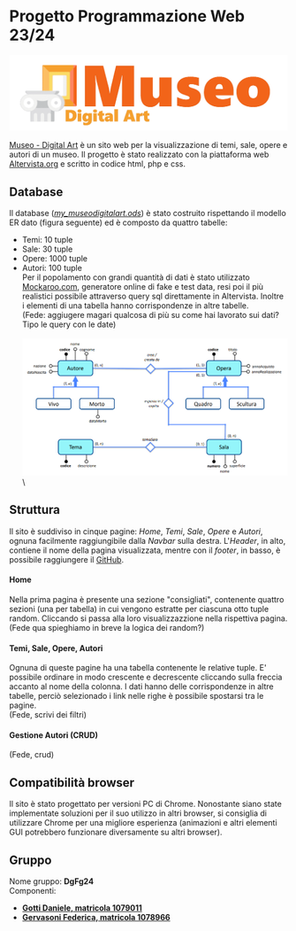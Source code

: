 # Progetto Programmazione Web 23/24
![logo](https://github.com/DanieleGotti/MUSEO_Digital_Art/blob/main/img/logos/logo.png)

[Museo - Digital Art](https://museodigitalart.altervista.org) è un sito web per la visualizzazione di temi, sale, opere e autori di un museo.
Il progetto è stato realizzato con la piattaforma web [Altervista.org](https://it.altervista.org) e scritto in codice html, php e css.

## Database
Il database ([_my_museodigitalart.ods_](https://github.com/DanieleGotti/MUSEO_Digital_Art/blob/main/database/my_museodigitalart.ods)) è stato costruito rispettando il modello ER dato (figura seguente) ed è composto da quattro tabelle:
- Temi: 10 tuple
- Sale: 30 tuple
- Opere: 1000 tuple
- Autori: 100 tuple \
Per il popolamento con grandi quantità di dati è stato utilizzato [Mockaroo.com](https://www.mockaroo.com), generatore online di fake e test data, resi poi il più realistici possibile attraverso query sql direttamente in Altervista. Inoltre i elementi di una tabella hanno corrispondenze in altre tabelle.
\
(Fede: aggiugere magari qualcosa di più su come hai lavorato sui dati? Tipo le query con le date)
\
\
![Fig. 1: ER](https://github.com/DanieleGotti/MUSEO_Digital_Art/blob/main/img/models/ER.png)
\
## Struttura
Il sito è suddiviso in cinque pagine: _Home_, _Temi_, _Sale_, _Opere_ e _Autori_, ognuna facilmente raggiungibile dalla _Navbar_ sulla destra. 
L'_Header_, in alto, contiene il nome della pagina visualizzata, mentre con il _footer_, in basso, è possibile raggiungere il [GitHub](https://github.com/DanieleGotti/MUSEO_Digital_Art).

#### Home 
Nella prima pagina è presente una sezione "consigliati", contenente quattro sezioni (una per tabella) in cui vengono estratte per ciascuna otto tuple random.
Cliccando si passa alla loro visualizzazzione nella rispettiva pagina. 
\
(Fede qua spieghiamo in breve la logica dei random?)

#### Temi, Sale, Opere, Autori
Ognuna di queste pagine ha una tabella contenente le relative tuple. E' possibile ordinare in modo crescente e decrescente cliccando sulla freccia accanto al nome della colonna. I dati hanno delle corrispondenze in altre tabelle, perciò selezionado i link nelle righe è possibile spostarsi tra le pagine.
\
(Fede, scrivi dei filtri)

#### Gestione Autori (CRUD)
(Fede, crud)

## Compatibilità browser
Il sito è stato progettato per versioni PC di Chrome. Nonostante siano state implementate soluzioni per il suo utilizzo in altri browser, si consiglia di utilizzare Chrome per una migliore esperienza (animazioni e altri elementi GUI potrebbero funzionare diversamente su altri browser).

## Gruppo
Nome gruppo: __DgFg24__ \
Componenti:
- [__Gotti Daniele, matricola 1079011__](https://github.com/DanieleGotti)
- [__Gervasoni Federica, matricola 1078966__](https://github.com/fgervasoni7)


